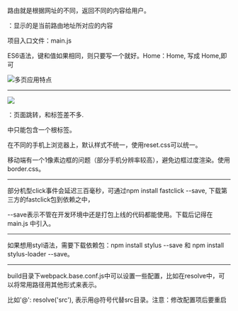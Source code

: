 路由就是根据网址的不同，返回不同的内容给用户。

<router-view/>：显示的是当前路由地址所对应的内容

项目入口文件：main.js

ES6语法，键和值如果相同，则只要写一个就好。Home：Home, 写成 Home,即可

![多页应用特点](E:\GitHub\Project_collection\Vue_1\images\多页面应用.png)

------

![](E:\GitHub\Project_collection\Vue_1\images\单页应用.png)

<router-link to="/"></router-link>：页面跳转，和<a>标签差不多.

<template></template>中只能包含一个根标签。

在不同的手机上浏览器上，默认样式不统一，使用reset.css可以统一。

移动端有一个1像素边框的问题（部分手机分辨率较高），避免边框过度渲染。使用border.css。

------

部分机型click事件会延迟三百毫秒，可通过npm install fastclick --save, 下载第三方的fastclick包到依赖之中，

--save表示不管在开发环境中还是打包上线的代码都能使用。下载后记得在main.js 中引入。

------

如果想用styl语法，需要下载依赖包：npm install stylus --save 和 npm install stylus-loader --save。

------

build目录下webpack.base.conf.js中可以设置一些配置，比如在resolve中，可以将常用路径用其他形式来表示。

比如'@': resolve('src'), 表示用@符号代替src目录。注意：修改配置项后要重启